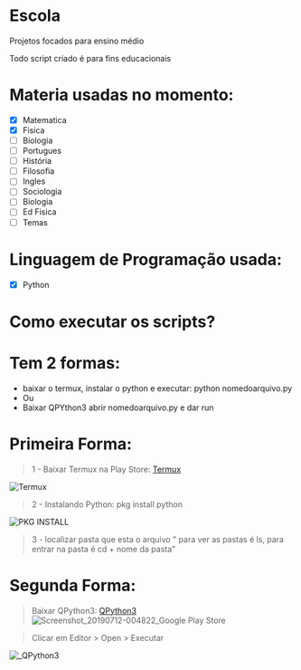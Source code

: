 # Escola
Projetos focados para ensino médio


Todo script criado é para fins educacionais

# Materia usadas no momento:
- [X] Matematica 
- [X] Fisica
- [ ] Biologia
- [ ] Portugues
- [ ] História
- [ ] Filosofia
- [ ] Ingles
- [ ] Sociologia
- [ ] Biologia
- [ ] Ed Fisica
- [ ] Temas

# Linguagem de Programação usada:

- [X] Python 

# Como executar os scripts?
# Tem 2 formas:
- baixar o termux, instalar o python e executar: python nomedoarquivo.py
- Ou 
- Baixar QPYthon3 abrir nomedoarquivo.py e dar run

# Primeira Forma:
 
> 1 - Baixar Termux na Play Store: <a href="https://play.google.com/store/apps/details?id=com.termux">Termux</a>

![Termux](https://user-images.githubusercontent.com/47020935/61100859-088e9380-a43e-11e9-9908-2949a3ad9197.jpg)

> 2 - Instalando Python: pkg install python

![PKG INSTALL](https://user-images.githubusercontent.com/47020935/61100875-16dcaf80-a43e-11e9-9d0c-d9bc6ab44d89.jpg)

> 3 - localizar pasta que esta o arquivo " para ver as pastas é ls, para entrar na pasta é cd + nome da pasta"

# Segunda Forma:

> Baixar QPython3: <a href="https://play.google.com/store/apps/details?id=org.qpython.qpy3"> QPython3 </a>
![Screenshot_20190712-004822_Google Play Store](https://user-images.githubusercontent.com/47020935/61101125-1690e400-a43f-11e9-8fdc-549b4817afd1.jpg)

> Clicar em Editor > Open > Executar

![_QPython3](https://user-images.githubusercontent.com/47020935/61101364-e0079900-a43f-11e9-9775-3c34a6b5c658.jpg)









